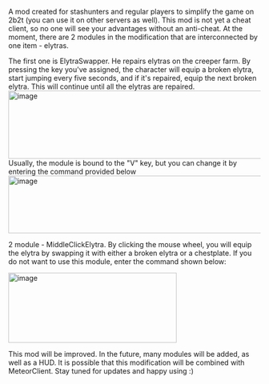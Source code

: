 A mod created for stashunters and regular players to simplify the game on 2b2t (you can use it on other servers as well). This mod is not yet a cheat client, so no one will see your advantages without an anti-cheat.
At the moment, there are 2 modules in the modification that are interconnected by one item - elytras.

The first one is ElytraSwapper. He repairs elytras on the creeper farm. By pressing the key you've assigned, the character will equip a broken elytra, start jumping every five seconds, and if it's repaired, equip the next broken elytra. This will continue until all the elytras are repaired.
<img width="1342" height="136" alt="image" src="https://github.com/user-attachments/assets/84c0fbfd-863c-4956-af35-ca6348a657e1" />
Usually, the module is bound to the "V" key, but you can change it by entering the command provided below
<img width="561" height="115" alt="image" src="https://github.com/user-attachments/assets/bd37bd3e-64e1-46b3-b41e-180f90f1ff94" />

2 module - MiddleClickElytra. By clicking the mouse wheel, you will equip the elytra by swapping it with either a broken elytra or a chestplate. If you do not want to use this module, enter the command shown below:

<img width="336" height="140" alt="image" src="https://github.com/user-attachments/assets/800f1f1d-c221-41cb-929e-eafd99e7885b" />

This mod will be improved. In the future, many modules will be added, as well as a HUD. It is possible that this modification will be combined with MeteorClient.
Stay tuned for updates and happy using :)

